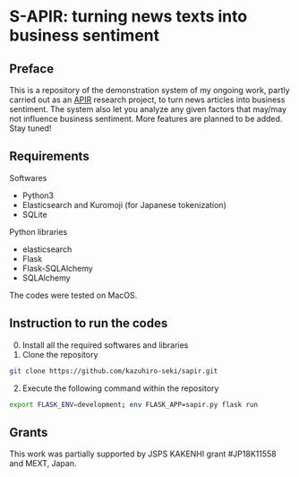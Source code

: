 # S-APIR: turning news texts into business sentiment

## Preface

This is a repository of the demonstration system of my ongoing work, partly carried out as an [APIR](https://www.apir.or.jp) research project, to turn news articles into business sentiment. The system also let you analyze any given factors that may/may not influence business sentiment. More features are planned to be added. Stay tuned!

## Requirements

Softwares
 * Python3
 * Elasticsearch and Kuromoji (for Japanese tokenization)
 * SQLite

Python libraries
 * elasticsearch
 * Flask
 * Flask-SQLAlchemy
 * SQLAlchemy

The codes were tested on MacOS.

## Instruction to run the codes

0. Install all the required softwares and libraries
1. Clone the repository
```sh
git clone https://github.com/kazuhiro-seki/sapir.git
```
2. Execute the following command within the repository
```sh
export FLASK_ENV=development; env FLASK_APP=sapir.py flask run
```

## Grants

This work was partially supported by JSPS KAKENHI grant #JP18K11558 and MEXT, Japan. 
